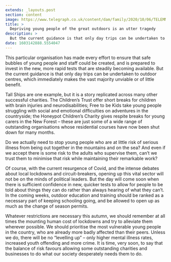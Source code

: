 ```yaml
--- 
extends: _layouts.post 
section: content 
image: https://www.telegraph.co.uk/content/dam/family/2020/10/06/TELEMMGLPICT000216301343_trans_NvBQzQNjv4BqqVzuuqpFlyLIwiB6NTmJwW34mVhoeodZMNjsT-6X3KU.jpeg?impolicy=logo-overlay 
title: > 
  Depriving young people of the great outdoors is an utter tragedy 
description: > 
  But the current guidance is that only day trips can be undertaken to outdoor centres, which immediately makes the vast majority unviable or of little benefit.Tall Ships are one example, but it is a story replicated across many other successful charities.Do we actually need to stop young people who are at little risk of serious illness from being out together in the mountains and on the sea?We should prioritise the most vulnerable young people in the country, who are already more badly affected than their peers.Unless we do, there will be no “levelling up” – only higher mental illness rates, increased youth offending and more crime. 
date: 1603142888.5554047 
--- 
```

<div><p>This particular organisation has made every effort to ensure that safe bubbles of young people and staff could be created, and is prepared to invest in the new, more rapid tests that are steadily becoming available. But the current guidance is that only day trips can be undertaken to outdoor centres, which immediately makes the vast majority unviable or of little benefit.</p>
<p>Tall Ships are one example, but it is a story replicated across many other successful charities. The Children&#8217;s Trust offer short breaks for children with brain injuries and neurodisabilities; Free to be Kids take young people struggling with social and emotional difficulties on adventures in the countryside; the Honeypot Children&#8217;s Charity gives respite breaks for young carers in the New Forest &#8211; these are just some of a wide range of outstanding organisations whose residential courses have now been shut down for many months.</p>
<p>Do we actually need to stop young people who are at little risk of serious illness from being out together in the mountains and on the sea? And even if we accept there is some risk to the adults who supervise them, can&#8217;t we trust them to minimise that risk while maintaining their remarkable work?</p>
<p>Of course, with the current resurgence of Covid, and the intense debates about local lockdowns and circuit-breakers, opening up this vital sector will not be on the minds of political leaders. But the day will come soon when there is sufficient confidence in new, quicker tests to allow for people to be told about things they can do rather than always hearing of what they can&#8217;t. In the coming weeks, outdoor education and training should be ranked as a necessary part of keeping schooling going, and be allowed to open up as much as the change of season permits.</p>
<p>Whatever restrictions are necessary this autumn, we should remember at all times the mounting human cost of lockdowns and try to alleviate them wherever possible. We should prioritise the most vulnerable young people in the country, who are already more badly affected than their peers. Unless we do, there will be no &#8220;levelling up&#8221; &#8211; only higher mental illness rates, increased youth offending and more crime. It is time, very soon, to say that the balance of risk favours allowing some outstanding charities and businesses to do what our society desperately needs them to do.</p>
</div>